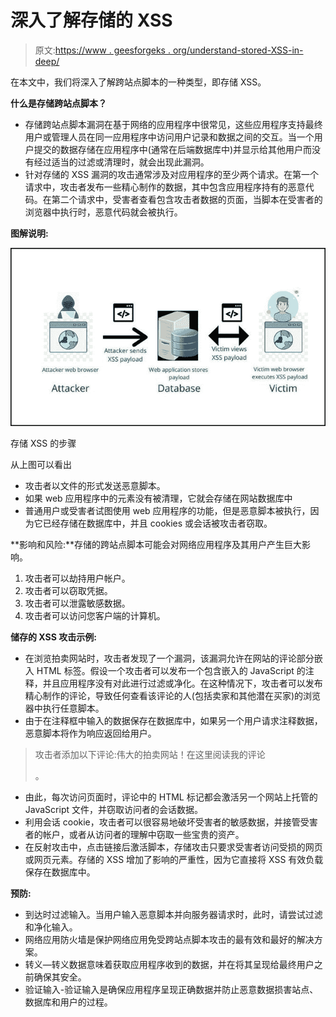 # 深入了解存储的 XSS

> 原文:[https://www . geesforgeks . org/understand-stored-XSS-in-deep/](https://www.geeksforgeeks.org/understanding-stored-xss-in-depth/)

在本文中，我们将深入了解跨站点脚本的一种类型，即存储 XSS。

**什么是存储跨站点脚本？**

*   存储跨站点脚本漏洞在基于网络的应用程序中很常见，这些应用程序支持最终用户或管理人员在同一应用程序中访问用户记录和数据之间的交互。当一个用户提交的数据存储在应用程序中(通常在后端数据库中)并显示给其他用户而没有经过适当的过滤或清理时，就会出现此漏洞。
*   针对存储的 XSS 漏洞的攻击通常涉及对应用程序的至少两个请求。在第一个请求中，攻击者发布一些精心制作的数据，其中包含应用程序持有的恶意代码。在第二个请求中，受害者查看包含攻击者数据的页面，当脚本在受害者的浏览器中执行时，恶意代码就会被执行。

**图解说明:**

![](img/0cc691f34f68de778578ab34fe62ad1c.png)

存储 XSS 的步骤

从上图可以看出

*   攻击者以文件的形式发送恶意脚本。
*   如果 web 应用程序中的元素没有被清理，它就会存储在网站数据库中
*   普通用户或受害者试图使用 web 应用程序的功能，但是恶意脚本被执行，因为它已经存储在数据库中，并且 cookies 或会话被攻击者窃取。

**影响和风险:**存储的跨站点脚本可能会对网络应用程序及其用户产生巨大影响。

1.  攻击者可以劫持用户帐户。
2.  攻击者可以窃取凭据。
3.  攻击者可以泄露敏感数据。
4.  攻击者可以访问您客户端的计算机。

**储存的 XSS 攻击示例:**

*   在浏览拍卖网站时，攻击者发现了一个漏洞，该漏洞允许在网站的评论部分嵌入 HTML 标签。假设一个攻击者可以发布一个包含嵌入的 JavaScript 的注释，并且应用程序没有对此进行过滤或净化。在这种情况下，攻击者可以发布精心制作的评论，导致任何查看该评论的人(包括卖家和其他潜在买家)的浏览器中执行任意脚本。
*   由于在注释框中输入的数据保存在数据库中，如果另一个用户请求注释数据，恶意脚本将作为响应返回给用户。

> 攻击者添加以下评论:伟大的拍卖网站！在这里阅读我的评论
> 
> 。

*   由此，每次访问页面时，评论中的 HTML 标记都会激活另一个网站上托管的 JavaScript 文件，并窃取访问者的会话数据。
*   利用会话 cookie，攻击者可以很容易地破坏受害者的敏感数据，并接管受害者的帐户，或者从访问者的理解中窃取一些宝贵的资产。
*   在反射攻击中，点击链接后激活脚本，存储攻击只要求受害者访问受损的网页或网页元素。存储的 XSS 增加了影响的严重性，因为它直接将 XSS 有效负载保存在数据库中。

**预防:**

*   到达时过滤输入。当用户输入恶意脚本并向服务器请求时，此时，请尝试过滤和净化输入。
*   网络应用防火墙是保护网络应用免受跨站点脚本攻击的最有效和最好的解决方案。
*   转义—转义数据意味着获取应用程序收到的数据，并在将其呈现给最终用户之前确保其安全。
*   验证输入-验证输入是确保应用程序呈现正确数据并防止恶意数据损害站点、数据库和用户的过程。